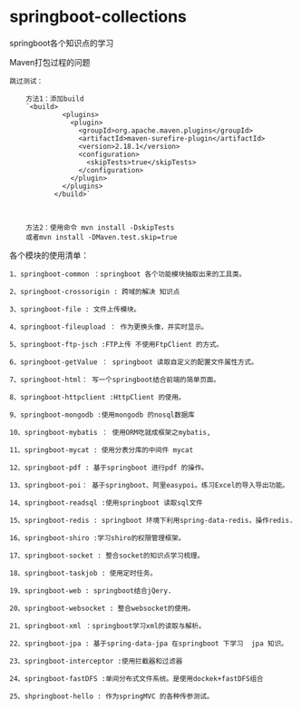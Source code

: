 # springboot-collections
springboot各个知识点的学习

Maven打包过程的问题

    跳过测试：
    
        方法1：添加build
        `<build>  
                 <plugins>  
                   <plugin>  
                     <groupId>org.apache.maven.plugins</groupId>  
                     <artifactId>maven-surefire-plugin</artifactId>  
                     <version>2.18.1</version>  
                     <configuration>  
                       <skipTests>true</skipTests>  
                     </configuration>  
                   </plugin>  
                 </plugins>  
               </build>`
        
        

        方法2：使用命令 mvn install -DskipTests
        或者mvn install -DMaven.test.skip=true
各个模块的使用清单：

    1、springboot-common ：springboot 各个功能模块抽取出来的工具类。
    
    2、springboot-crossorigin : 跨域的解决 知识点
    
    3、springboot-file : 文件上传模块。
    
    4、springboot-fileupload ： 作为更换头像，并实时显示。
    
    5、springboot-ftp-jsch :FTP上传 不使用FtpClient 的方式。
    
    6、springboot-getValue ： springboot 读取自定义的配置文件属性方式。
    
    7、springboot-html： 写一个springboot结合前端的简单页面。
    
    8、springboot-httpclient :HttpClient 的使用。
    
    9、springboot-mongodb :使用mongodb 的nosql数据库
    
    10、springboot-mybatis ： 使用ORM吃就成框架之mybatis,
    
    11、springboot-mycat : 使用分表分库的中间件 mycat
    
    12、springboot-pdf : 基于springboot 进行pdf 的操作。
    
    13、springboot-poi： 基于springboot、阿里easypoi。练习Excel的导入导出功能。
    
    14、springboot-readsql :使用springboot 读取sql文件
    
    15、springboot-redis : springboot 环境下利用spring-data-redis，操作redis.
    
    16、springboot-shiro :学习shiro的权限管理框架。
    
    17、springboot-socket : 整合socket的知识点学习梳理。
    
    18、springboot-taskjob : 使用定时任务。
    
    19、springboot-web : springboot结合jQery.
    
    20、springboot-websocket : 整合websocket的使用。
    
    21、springboot-xml ：springboot学习xml的读取与解析。
    
    22、springboot-jpa : 基于spring-data-jpa 在springboot 下学习  jpa 知识。
    
    23、springboot-interceptor :使用拦截器和过滤器
    
    24、springboot-fastDFS :单间分布式文件系统。是使用dockek+fastDFS组合
    
    25、shpringboot-hello : 作为springMVC 的各种传参测试。
